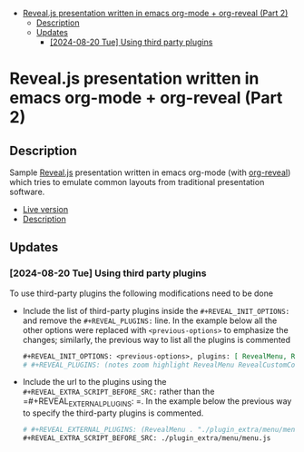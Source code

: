 - [Reveal.js presentation written in emacs org-mode + org-reveal (Part 2)](#orga014f73)
  - [Description](#orgce22e7c)
  - [Updates](#orgc42459a)
    - [<span class="timestamp-wrapper"><span class="timestamp">[2024-08-20 Tue] </span></span> Using third party plugins](#orgae0103d)


<a id="orga014f73"></a>

# Reveal.js presentation written in emacs org-mode + org-reveal (Part 2)


<a id="orgce22e7c"></a>

## Description

Sample [Reveal.js](https://revealjs.com/) presentation written in emacs org-mode (with [org-reveal](https://github.com/yjwen/org-reveal/)) which tries to emulate common layouts from traditional presentation software.

-   [Live version](https://ssl-bio.github.io/Reveal.js-demo2)
-   [Description](https://ssl-blog.netlify.app/posts/reveal-js-demo2/)


<a id="orgc42459a"></a>

## Updates


<a id="orgae0103d"></a>

### <span class="timestamp-wrapper"><span class="timestamp">[2024-08-20 Tue] </span></span> Using third party plugins

To use third-party plugins the following modifications need to be done

-   Include the list of third-party plugins inside the `#+REVEAL_INIT_OPTIONS:` and remove the `#+REVEAL_PLUGINS:` line. In the example below all the other options were replaced with `<previous-options>` to emphasize the changes; similarly, the previous way to list all the plugins is commented
    
    ```org
    #+REVEAL_INIT_OPTIONS: <previous-options>, plugins: [ RevealMenu, RevealCustomControls, RevealPointer, RevealDrawer ]
    # #+REVEAL_PLUGINS: (notes zoom highlight RevealMenu RevealCustomControls RevealPointer RevealDrawe
    ```
-   Include the url to the plugins using the `#+REVEAL_EXTRA_SCRIPT_BEFORE_SRC:` rather than the =#+REVEAL<sub>EXTERNAL</sub><sub>PLUGINS</sub>: =. In the example below the previous way to specify the third-party plugins is commented.
    
    ```org
    # #+REVEAL_EXTERNAL_PLUGINS: (RevealMenu . "./plugin_extra/menu/menu.js")
    #+REVEAL_EXTRA_SCRIPT_BEFORE_SRC: ./plugin_extra/menu/menu.js 
    ```

